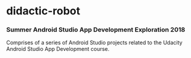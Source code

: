 # didactic-robot
### Summer Android Studio App Development Exploration 2018
Comprises of a series of Android Studio projects related to the Udacity Android Studio App Development course. 

